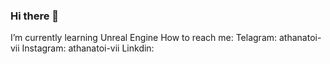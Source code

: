 ### Hi there 👋
I’m currently learning Unreal Engine
How to reach me:
Telagram: athanatoi-vii
Instagram: athanatoi-vii
Linkdin: 


<!--
**athanatoi-vii/athanatoi-vii** is a ✨ _special_ ✨ repository because its `README.md` (this file) appears on your GitHub profile.

Here are some ideas to get you started:

- 🔭 I’m currently working on ...
- 🌱 I’m currently learning ...
- 👯 I’m looking to collaborate on ...
- 🤔 I’m looking for help with ...
- 💬 Ask me about ...
- 📫 How to reach me: ...
- 😄 Pronouns: ...
- ⚡ Fun fact: ...
-->

